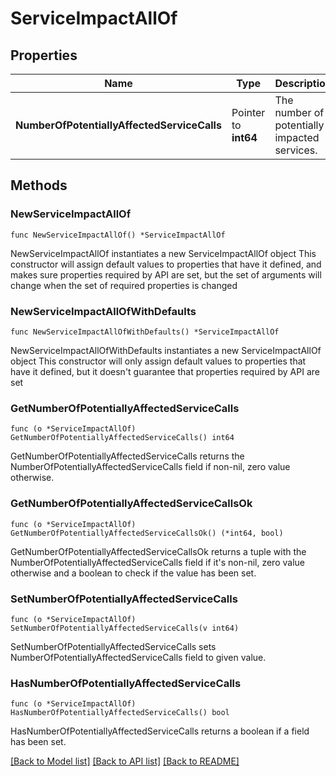 # ServiceImpactAllOf

## Properties

Name | Type | Description | Notes
------------ | ------------- | ------------- | -------------
**NumberOfPotentiallyAffectedServiceCalls** | Pointer to **int64** | The number of potentially impacted services. | [optional] 

## Methods

### NewServiceImpactAllOf

`func NewServiceImpactAllOf() *ServiceImpactAllOf`

NewServiceImpactAllOf instantiates a new ServiceImpactAllOf object
This constructor will assign default values to properties that have it defined,
and makes sure properties required by API are set, but the set of arguments
will change when the set of required properties is changed

### NewServiceImpactAllOfWithDefaults

`func NewServiceImpactAllOfWithDefaults() *ServiceImpactAllOf`

NewServiceImpactAllOfWithDefaults instantiates a new ServiceImpactAllOf object
This constructor will only assign default values to properties that have it defined,
but it doesn't guarantee that properties required by API are set

### GetNumberOfPotentiallyAffectedServiceCalls

`func (o *ServiceImpactAllOf) GetNumberOfPotentiallyAffectedServiceCalls() int64`

GetNumberOfPotentiallyAffectedServiceCalls returns the NumberOfPotentiallyAffectedServiceCalls field if non-nil, zero value otherwise.

### GetNumberOfPotentiallyAffectedServiceCallsOk

`func (o *ServiceImpactAllOf) GetNumberOfPotentiallyAffectedServiceCallsOk() (*int64, bool)`

GetNumberOfPotentiallyAffectedServiceCallsOk returns a tuple with the NumberOfPotentiallyAffectedServiceCalls field if it's non-nil, zero value otherwise
and a boolean to check if the value has been set.

### SetNumberOfPotentiallyAffectedServiceCalls

`func (o *ServiceImpactAllOf) SetNumberOfPotentiallyAffectedServiceCalls(v int64)`

SetNumberOfPotentiallyAffectedServiceCalls sets NumberOfPotentiallyAffectedServiceCalls field to given value.

### HasNumberOfPotentiallyAffectedServiceCalls

`func (o *ServiceImpactAllOf) HasNumberOfPotentiallyAffectedServiceCalls() bool`

HasNumberOfPotentiallyAffectedServiceCalls returns a boolean if a field has been set.


[[Back to Model list]](../README.md#documentation-for-models) [[Back to API list]](../README.md#documentation-for-api-endpoints) [[Back to README]](../README.md)


